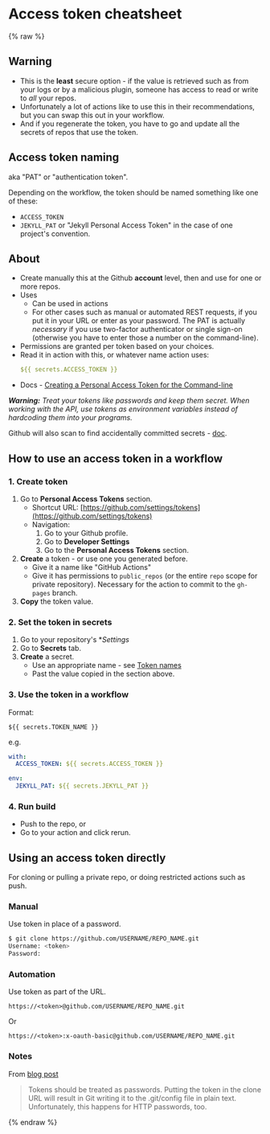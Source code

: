 # Access token cheatsheet

{% raw %}

## Warning

- This is the **least** secure option - if the value is retrieved such as from your logs or by a malicious plugin, someone has access to read or write to _all_ your repos.
- Unfortunately a lot of actions like to use this in their recommendations, but you can swap this out in your workflow.
- And if you regenerate the token, you have to go and update all the secrets of repos that use the token.


## Access token naming

aka "PAT" or "authentication token".

Depending on the workflow, the token should be named something like one of these:

- `ACCESS_TOKEN`
- `JEKYLL_PAT` or "Jekyll Personal Access Token" in the case of one project's convention.


## About

- Create manually this at the Github **account** level, then and use for one or more repos.
- Uses
    - Can be used in actions
    - For other cases such as manual or automated REST requests, if you put it in your URL or enter as your password. The PAT is actually _necessary_ if you use two-factor authenticator or single sign-on (otherwise you have to enter those a number on the command-line).
- Permissions are granted per token based on your choices.
- Read it in action with this, or whatever name action uses:
    ```yaml
    ${{ secrets.ACCESS_TOKEN }}
    ```
- Docs - [Creating a Personal Access Token for the Command-line](https://help.github.com/en/github/authenticating-to-github/creating-a-personal-access-token-for-the-command-line)

_**Warning:** Treat your tokens like passwords and keep them secret. When working with the API, use tokens as environment variables instead of hardcoding them into your programs._

Github will also scan to find accidentally committed secrets - [doc](https://help.github.com/en/github/administering-a-repository/about-secret-scanning).


## How to use an access token in a workflow

### 1. Create token

1. Go to **Personal Access Tokens** section.
    - Shortcut URL: [https://github.com/settings/tokens](https://github.com/settings/tokens)
    - Navigation:
        1. Go to your Github profile.
        1. Go to **Developer Settings**
        1. Go to the **Personal Access Tokens** section.
1. **Create** a token - or use one you generated before.
    - Give it a name like "GitHub Actions"
    - Give it has permissions to `public_repos` (or the entire `repo` scope for private repository). Necessary for the action
   to commit to the `gh-pages` branch.
1. **Copy** the token value.

### 2. Set the token in secrets

1. Go to your repository's **Settings*
1. Go to **Secrets** tab.
1. **Create** a secret.
    - Use an appropriate name - see [Token names](#token-names)
    - Past the value copied in the section above.

### 3. Use the token in a workflow

Format:

```
${{ secrets.TOKEN_NAME }}
```

e.g.


```yaml
with:
  ACCESS_TOKEN: ${{ secrets.ACCESS_TOKEN }}
```

```yaml
env:
  JEKYLL_PAT: ${{ secrets.JEKYLL_PAT }}
```

### 4. Run build

- Push to the repo, or
- Go to your action and click rerun.


## Using an access token directly

For cloning or pulling a private repo, or doing restricted actions such as push.


### Manual

Use token in place of a password.

```sh
$ git clone https://github.com/USERNAME/REPO_NAME.git
Username: <token>
Password:
```

### Automation

Use token as part of the URL.

```
https://<token>@github.com/USERNAME/REPO_NAME.git
```

Or
```
https://<token>:x-oauth-basic@github.com/USERNAME/REPO_NAME.git
```


### Notes

From [blog post](https://github.blog/2012-09-21-easier-builds-and-deployments-using-git-over-https-and-oauth/)

> Tokens should be treated as passwords. Putting the token in the clone URL will result in Git writing it to the .git/config file in plain text. Unfortunately, this happens for HTTP passwords, too.

{% endraw %}
